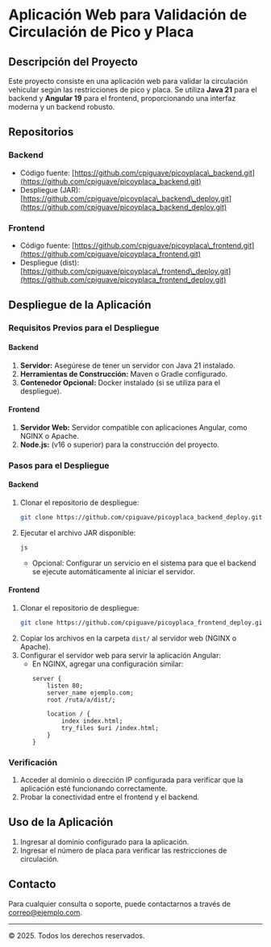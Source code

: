 # Aplicación Web para Validación de Circulación de Pico y Placa

## Descripción del Proyecto

Este proyecto consiste en una aplicación web para validar la circulación vehicular según las restricciones de pico y placa. Se utiliza **Java 21** para el backend y **Angular 19** para el frontend, proporcionando una interfaz moderna y un backend robusto.

## Repositorios

### Backend

- Código fuente: [https://github.com/cpiguave/picoyplaca\_backend.git](https://github.com/cpiguave/picoyplaca_backend.git)
- Despliegue (JAR): [https://github.com/cpiguave/picoyplaca\_backend\_deploy.git](https://github.com/cpiguave/picoyplaca_backend_deploy.git)

### Frontend

- Código fuente: [https://github.com/cpiguave/picoyplaca\_frontend.git](https://github.com/cpiguave/picoyplaca_frontend.git)
- Despliegue (dist): [https://github.com/cpiguave/picoyplaca\_frontend\_deploy.git](https://github.com/cpiguave/picoyplaca_frontend_deploy.git)

## Despliegue de la Aplicación

### Requisitos Previos para el Despliegue

#### Backend

1. **Servidor:** Asegúrese de tener un servidor con Java 21 instalado.
2. **Herramientas de Construcción:** Maven o Gradle configurado.
3. **Contenedor Opcional:** Docker instalado (si se utiliza para el despliegue).

#### Frontend

1. **Servidor Web:** Servidor compatible con aplicaciones Angular, como NGINX o Apache.
2. **Node.js:** (v16 o superior) para la construcción del proyecto.

### Pasos para el Despliegue

#### Backend

1. Clonar el repositorio de despliegue:
   ```bash
   git clone https://github.com/cpiguave/picoyplaca_backend_deploy.git
   ```
2. Ejecutar el archivo JAR disponible:
   ```bash
   js
   ```
   - Opcional: Configurar un servicio en el sistema para que el backend se ejecute automáticamente al iniciar el servidor.

#### Frontend

1. Clonar el repositorio de despliegue:
   ```bash
   git clone https://github.com/cpiguave/picoyplaca_frontend_deploy.git
   ```
2. Copiar los archivos en la carpeta `dist/` al servidor web (NGINX o Apache).
3. Configurar el servidor web para servir la aplicación Angular:
   - En NGINX, agregar una configuración similar:
     ```nginx
     server {
         listen 80;
         server_name ejemplo.com;
         root /ruta/a/dist/;

         location / {
             index index.html;
             try_files $uri /index.html;
         }
     }
     ```

### Verificación

1. Acceder al dominio o dirección IP configurada para verificar que la aplicación esté funcionando correctamente.
2. Probar la conectividad entre el frontend y el backend.

## Uso de la Aplicación

1. Ingresar al dominio configurado para la aplicación.
2. Ingresar el número de placa para verificar las restricciones de circulación.

## Contacto

Para cualquier consulta o soporte, puede contactarnos a través de [correo@ejemplo.com](mailto\:correo@ejemplo.com).

---

© 2025. Todos los derechos reservados.

